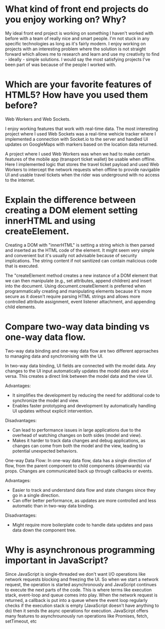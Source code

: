 # What kind of front end projects do you enjoy working on? Why?

My ideal front end project is working on something I haven't worked with before with a team of really nice and smart people. I'm not stuck in any specific technologies as long as it's fairly modern. I enjoy working on projects with an interesting problem where the solution is not straight forward which allows me to research and learn and use my creativity to find - ideally - simple solutions. I would say the most satisfying projects I've been part of was because of the people I worked with.

# Which are your favorite features of HTML5? How have you used them before?

Web Workers and Web Sockets.

I enjoy working features that work with real-time data. The most interesting project where I used Web Sockets was a real-time wehicle tracker where I implemented a connection with Socket.io to the server and handled UI updates on GoogleMaps with markers based on the location data returned.

A project where I used Web Workers was when we had to make certain features of the mobile app (transport ticket wallet) be usable when offline. Here I implemented logic that stores the travel ticket payload and used Web Workers to intercept the network requests when offline to provide navigable UI and usable travel tickets when the rider was underground with no access to the internet.

# Explain the difference between creating a DOM element setting innerHTML and using createElement.

Creating a DOM with "innerHTML" is setting a string which is then parsed and inserted as the HTML code of the element. It might seem very simple and convenient but it's usually not advisable because of security implications. The string content if not sanitized can contain malicious code that is executed.

The "createElement method creates a new instance of a DOM element that we can then manipulate (e.g., set attributes, append children) and insert into the document. Using document.createElement is preferred when programmatically creating and manipulating elements because it's more secure as it doesn't require parsing HTML strings and allows more controlled attribute assignment, event listener attachment, and appending child elements.

# Compare two-way data binding vs one-way data flow.

Two-way data binding and one-way data flow are two different approaches to managing data and synchronising with the UI.

In two-way data binding, UI fields are connected with the model data. Any changes to the UI input automatically updates the model data and vice versa. This creates a direct link between the model data and the view UI.

Advantages:

- It simplifies the development by reducing the need for additional code to synchronize the model and view.
- Enables faster prototyping and development by automatically handling UI updates without explicit intervention.

Disadvantages:

- Can lead to performance issues in large applications due to the overhead of watching changes on both sides (model and view).
- Makes it harder to track data changes and debug applications, as changes can come from both the model and the view, leading to potential unexpected behaviors.

One-way Data Flow:
In one-way data flow, data has a single direction of flow, from the parent component to child components (downwards) via props. Changes are communicated back up through callbacks or events.

Advantages:

- Easier to track and understand data flow and state changes since they go in a single direction.
- Can offer better performance, as updates are more controlled and less automatic than in two-way data binding.

Disadvantages:

- Might require more boilerplate code to handle data updates and pass data down the component tree.

# Why is asynchronous programming important in JavaScript?

Since JavaScript is single-threaded we don't want I/O operations like network requests blocking and freezing the UI. So when we start a network request, the operation is started asynchronously and JavaScript continues to execute the next parts of the code. This is where terms like execution stack, event-loop and queue comes into play. When the network request is returned, a callback is put into a queue where the event loop regularly checks if the execution stack is empty (JavaScript doesn't have anything to do) then it sends the async operations for execution. JavaScirpt offers many features to asynchrounously run operations like Promises, fetch, setTimeout, etc
